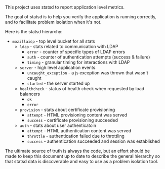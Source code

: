 This project uses statsd to report application level metrics.

The goal of statsd is to help you verify the application is
running correctly, and to facilitate problem isolation when
it's not.

Here is the statsd hierarchy:

  * `mozillaidp` - top level bucket for all stats
    * `ldap` - stats related to communication with LDAP
      * `error` - counter of specific types of LDAP errors
      * `auth` - counter of authentication attempts (success & failure)
      * `timing` - granular timing for interactions with LDAP
    * `server` - high level application events
      * `uncaught_exception` - a js exception was thrown that wasn't caught
      * `started` - the server started up
    * `healthcheck` - status of health check when requested by load balancers
      * `ok`
      * `error`
    * `provision` - stats about certificate provisioning
      * `attempt` - HTML provisioning content was served
      * `success` - certificate provisioning succeeded
    * `auth` - stats about user authenticatoin
      * `attempt` - HTML authentication content was served
      * `throttle` - authentication failed due to throttling
      * `success` - authentication succeeded and session was established


The ultimate source of truth is always the code, but an effort
should be made to keep this document up to date to describe the general
hierarchy so that statsd data is discoverable and easy to use as a
problem isolation tool.
